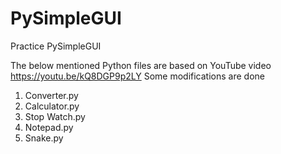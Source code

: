 # PySimpleGUI
Practice PySimpleGUI

The below mentioned Python files are based on YouTube video https://youtu.be/kQ8DGP9p2LY Some modifications are done

01. Converter.py
02. Calculator.py
03. Stop Watch.py
04. Notepad.py
05. Snake.py


